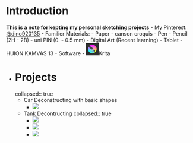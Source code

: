 # Introduction
**This is a note for kepting my personal sketching projects**
	- My Pinterest: [@dino920135](https://www.pinterest.com/dino920135/)
	- Familier Materials:
		- Paper
			- canson croquis
		- Pen
			- Pencil (2H - 2B)
			- uni PIN (0. - 0.5 mm)
	- Digital Art (Recent learning)
		- Tablet
			- HUION KAMVAS 13
		- Software
			- ![image.png](../assets/image_1662281718227_0.png)Krita
- # Projects
  collapsed:: true
	- Car Deconstructing with basic shapes
		- ![](https://i.pinimg.com/originals/6a/8e/c2/6a8ec232e3ce8329705a829828bc7df9.png)
	- Tank Decontructing
	  collapsed:: true
		- ![](https://i.pinimg.com/originals/e5/a2/9c/e5a29c503b3f4afe9c442959f9184a03.jpg)
		- ![](https://i.pinimg.com/originals/1f/65/0d/1f650df624f41bed3c2092e306997673.jpg)
		- ![](https://i.pinimg.com/originals/3e/a6/e9/3ea6e9ca6f0fbbbe997f09e4de02906c.jpg)